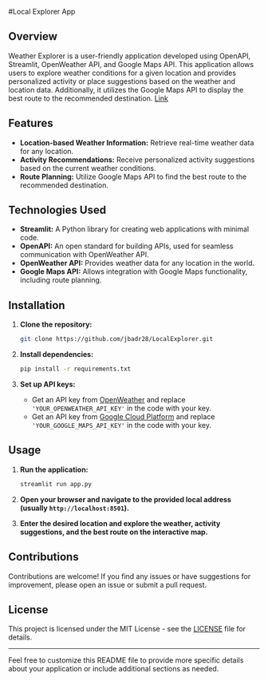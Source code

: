 #Local Explorer App

## Overview

Weather Explorer is a user-friendly application developed using OpenAPI, Streamlit, OpenWeather API, and Google Maps API. This application allows users to explore weather conditions for a given location and provides personalized activity or place suggestions based on the weather and location data. Additionally, it utilizes the Google Maps API to display the best route to the recommended destination.
[Link](https://jbe-local-explorer-gpt.streamlit.app/)
## Features

- **Location-based Weather Information:** Retrieve real-time weather data for any location.
- **Activity Recommendations:** Receive personalized activity suggestions based on the current weather conditions.
- **Route Planning:** Utilize Google Maps API to find the best route to the recommended destination.

## Technologies Used

- **Streamlit:** A Python library for creating web applications with minimal code.
- **OpenAPI:** An open standard for building APIs, used for seamless communication with OpenWeather API.
- **OpenWeather API:** Provides weather data for any location in the world.
- **Google Maps API:** Allows integration with Google Maps functionality, including route planning.

## Installation

1. **Clone the repository:**

    ```bash
    git clone https://github.com/jbadr28/LocalExplorer.git
    ```

2. **Install dependencies:**

    ```bash
    pip install -r requirements.txt
    ```

3. **Set up API keys:**
   - Get an API key from [OpenWeather](https://openweathermap.org/api) and replace `'YOUR_OPENWEATHER_API_KEY'` in the code with your key.
   - Get an API key from [Google Cloud Platform](https://cloud.google.com/maps-platform/) and replace `'YOUR_GOOGLE_MAPS_API_KEY'` in the code with your key.

## Usage

1. **Run the application:**

    ```bash
    streamlit run app.py
    ```

2. **Open your browser and navigate to the provided local address (usually `http://localhost:8501`).**

3. **Enter the desired location and explore the weather, activity suggestions, and the best route on the interactive map.**

## Contributions

Contributions are welcome! If you find any issues or have suggestions for improvement, please open an issue or submit a pull request.

## License

This project is licensed under the MIT License - see the [LICENSE](LICENSE) file for details.

---

Feel free to customize this README file to provide more specific details about your application or include additional sections as needed.
